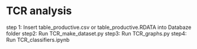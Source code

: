 # TCR analysis

step 1: Insert table_productive.csv or table_productive.RDATA into Databaze folder
step2: Run TCR_make_dataset.py
step3: Run TCR_graphs.py
step4: Run TCR_classifiers.ipynb

